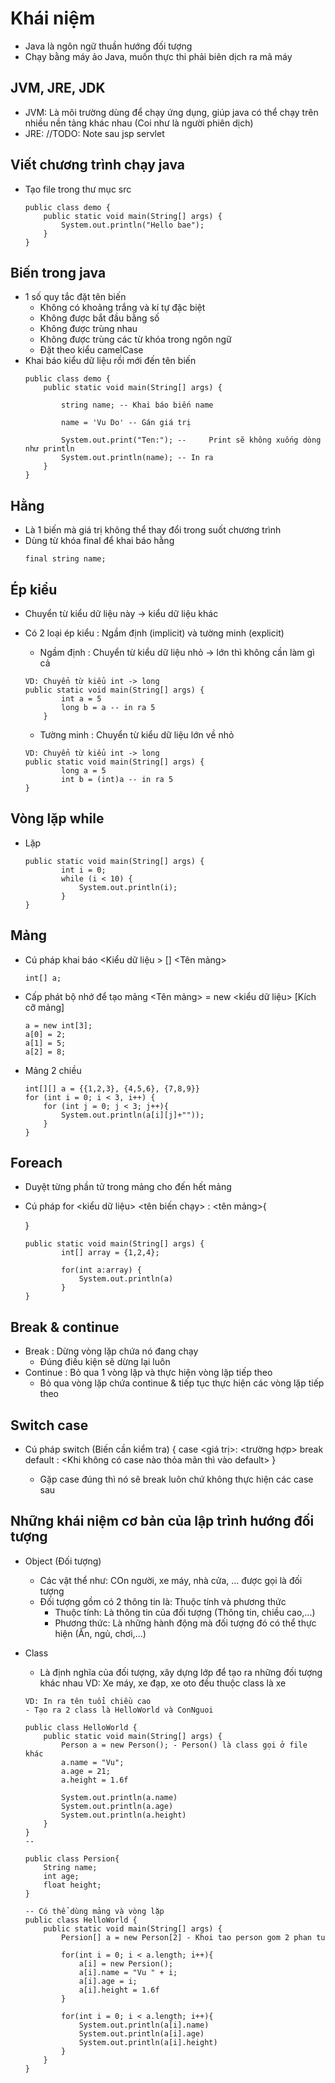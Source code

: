 # Khái niệm
- Java là ngôn ngữ thuần hướng đối tượng 
- Chạy bằng máy ảo Java, muốn thực thi phải biên dịch ra mã máy 

## JVM, JRE, JDK 
- JVM: Là môi trường dùng để chạy ứng dụng, giúp java có thể chạy trên nhiều nền tảng khác nhau (Coi như là người phiên dịch)
- JRE:
//TODO: Note sau 
jsp servlet

## Viết chương trình chạy java  
- Tạo file trong thư mục src 
    ```
    public class demo {
        public static void main(String[] args) {
            System.out.println("Hello bae");
        }
    }
    ```

## Biến trong java
- 1 số quy tắc đặt tên biến 
    - Không có khoảng trắng và kí tự đặc biệt 
    - Không được bắt đầu bằng số
    - Không được trùng nhau 
    - Không được trùng các từ khóa trong ngôn ngữ
    - Đặt theo kiểu camelCase 
- Khai báo kiểu dữ liệu rồi mới đến tên biến 
    ```
    public class demo {
        public static void main(String[] args) {

            string name; -- Khai báo biến name

            name = 'Vu Do' -- Gán giá trị

            System.out.print("Ten:"); --     Print sẽ không xuống dòng như println 
            System.out.println(name); -- In ra 
        }
    }
    ```

## Hằng 
- Là 1 biến mà giá trị không thể thay đổi trong suốt chương trình
- Dùng từ khóa final để khai báo hằng 
    ```
    final string name;
    ```

## Ép kiểu
- Chuyển từ kiểu dữ liệu này -> kiểu dữ liệu khác
- Có 2 loại ép kiểu : Ngầm định (implicit) và tường minh (explicit)
    - Ngầm định : Chuyển từ kiểu dữ liệu nhỏ -> lớn thì không cần làm gì cả 
    ```
    VD: Chuyển từ kiểu int -> long 
    public static void main(String[] args) {
            int a = 5
            long b = a -- in ra 5
        }
    ```

    - Tường minh : Chuyển từ kiểu dữ liệu lớn về nhỏ 
    ```
    VD: Chuyển từ kiểu int -> long 
    public static void main(String[] args) {
            long a = 5
            int b = (int)a -- in ra 5
    }
    ```

## Vòng lặp while 
- Lặp 
    ```
    public static void main(String[] args) {
            int i = 0;
            while (i < 10) {
                System.out.println(i);
            }
    }
    ```

## Mảng 
- Cú pháp khai báo
    <Kiểu dữ liệu > [] <Tên mảng>
    ```
    int[] a;
    ```
- Cấp phát bộ nhớ để tạo mảng
    <Tên mảng> = new <kiểu dữ liệu> [Kích cỡ mảng]
    ```
    a = new int[3]; 
    a[0] = 2;
    a[1] = 5;
    a[2] = 8;
    ```

- Mảng 2 chiều 
    ```
    int[][] a = {{1,2,3}, {4,5,6}, {7,8,9}}
    for (int i = 0; i < 3, i++) {
        for (int j = 0; j < 3; j++){
            System.out.println(a[i][j]+""));
        }
    }
    ```

## Foreach 
- Duyệt từng phần tử trong mảng cho đến hết mảng
- Cú pháp
    for <kiểu dữ liệu> <tên biến chạy> : <tên mảng>{

    }

    ```
    public static void main(String[] args) {
            int[] array = {1,2,4};

            for(int a:array) {
                System.out.println(a)
            }
    }

## Break & continue 
- Break : Dừng vòng lặp chứa nó đang chạy
    - Đúng điều kiện sẽ dừng lại luôn
- Continue : Bỏ qua 1 vòng lặp và thực hiện vòng lặp tiếp theo 
    - Bỏ qua vòng lặp chứa continue & tiếp tục thực hiện các vòng lặp tiếp theo 

## Switch case 
- Cú pháp
    switch (Biến cần kiểm tra) {
        case <giá trị>:
            <trường hợp>
            break
        default : 
            <Khi không có case nào thỏa mãn thì vào default>
    }

    - Gặp case đúng thì nó sẽ break luôn chứ không thực hiện các case sau


## Những khái niệm cơ bản của lập trình hướng đối tượng 
- Object (Đối tượng)
    - Các vật thể như: COn người, xe máy, nhà cửa, ... được gọi là đối tượng 
    - Đối tượng gồm có 2 thông tin là: Thuộc tính và phương thức 
        - Thuộc tính: Là thông tin của đối tượng (Thông tin, chiều cao,...)
        - Phương thức: Là những hành động mà đối tượng đó có thể thực hiện (Ăn, ngủ, chơi,...)

- Class 
    - Là định nghĩa của đối tượng, xây dựng lớp để tạo ra những đối tượng khác nhau 
    VD: 
        Xe máy, xe đạp, xe oto đều thuộc class là xe 

    ```
    VD: In ra tên tuổi chiều cao 
    - Tạo ra 2 class là HelloWorld và ConNguoi

    public class HelloWorld {
        public static void main(String[] args) {
            Person a = new Person(); - Person() là class gọi ở file khác
            a.name = "Vu";
            a.age = 21;
            a.height = 1.6f

            System.out.println(a.name)
            System.out.println(a.age)
            System.out.println(a.height)
        }
    }
    --
    
    public class Persion{
        String name;
        int age;
        float height;
    }

    -- Có thể dùng mảng và vòng lặp
    public class HelloWorld {
        public static void main(String[] args) {
            Persion[] a = new Person[2] - Khoi tao person gom 2 phan tu

            for(int i = 0; i < a.length; i++){
                a[i] = new Persion();
                a[i].name = "Vu " + i;
                a[i].age = i;
                a[i].height = 1.6f
            }

            for(int i = 0; i < a.length; i++){
                System.out.println(a[i].name)
                System.out.println(a[i].age)
                System.out.println(a[i].height)
            }
        }
    }